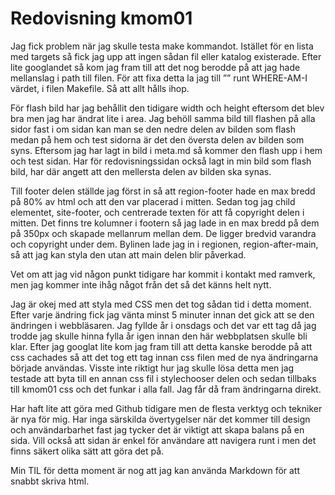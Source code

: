 ---
---
Redovisning kmom01
=========================

Jag fick problem när jag skulle testa make kommandot. Istället för en lista med targets så fick jag upp att ingen sådan fil eller katalog existerade. Efter lite googlandet så kom jag fram till att det nog berodde på att jag hade mellanslag i path till filen. För att fixa detta la jag till ”” runt WHERE-AM-I värdet, i filen Makefile. Så att allt hålls ihop.

För flash bild har jag behållit den tidigare width och height eftersom det blev bra men jag har ändrat lite i area. Jag behöll samma bild till flashen på alla sidor fast i om sidan kan man se den nedre delen av bilden som flash medan på hem och test sidorna är det den översta delen av bilden som syns. Eftersom jag har lagt in bild i meta.md så kommer den flash upp i hem och test sidan. Har för redovisningssidan också lagt in min bild som flash bild, har där angett att den mellersta delen av bilden ska synas.

Till footer delen ställde jag först in så att region-footer hade en max bredd på 80% av html och att den var placerad i mitten. Sedan tog jag child elementet, site-footer, och centrerade texten för att få copyright delen i mitten. Det finns tre kolumner i footern så jag lade in en max bredd på dem på 350px och skapade mellanrum mellan dem. De ligger bredvid varandra och copyright under dem. Bylinen lade jag in i regionen, region-after-main, så att jag kan styla den utan att main delen blir påverkad.

Vet om att jag vid någon punkt tidigare har kommit i kontakt med ramverk, men jag kommer inte ihåg något från det så det känns helt nytt.

Jag är okej med att styla med CSS men det tog sådan tid i detta moment. Efter varje ändring fick jag vänta minst 5 minuter innan det gick att se den ändringen i webbläsaren. Jag fyllde år i onsdags och det var ett tag då jag trodde jag skulle hinna fylla år igen innan den här webbplatsen skulle bli klar. Efter jag googlat lite kom jag fram till att detta kanske berodde på att css cachades så att det tog ett tag innan css filen med de nya ändringarna började användas. Visste inte riktigt hur jag skulle lösa detta men jag testade att byta till en annan css fil i stylechooser delen och sedan tillbaks till kmom01 css och det funkar i alla fall. Jag får då fram ändringarna direkt.

Har haft lite att göra med Github tidigare men de flesta verktyg och tekniker är nya för mig. Har inga särskilda övertygelser när det kommer till design och användarbarhet fast jag tycker det är viktigt att skapa balans på en sida. Vill också att sidan är enkel för användare att navigera runt i men det finns säkert olika sätt att göra det på.  

Min TIL för detta moment är nog att jag kan använda Markdown för att snabbt skriva html.
